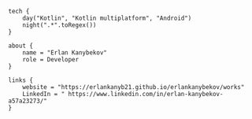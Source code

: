 
    tech {
        day("Kotlin", "Kotlin multiplatform", "Android")
        night(".*".toRegex())
    }
    
    about {
        name = "Erlan Kanybekov"
        role = Developer
    }

    links {
        website = "https://erlankanyb21.github.io/erlankanybekov/works"
        LinkedIn = " https://www.linkedin.com/in/erlan-kanybekov-a57a23273/"
    }

